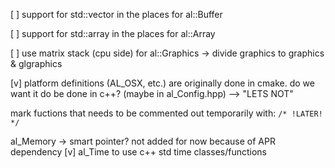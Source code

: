 [ ] support for std::vector in the places for al::Buffer

[ ] support for std::array in the places for al::Array

[ ] use matrix stack (cpu side) for al::Graphics -> divide graphics to graphics & glgraphics

[v] platform definitions (AL_OSX, etc.) are originally done in cmake. do we want it do be done in c++? (maybe in al_Config.hpp) --> "LETS NOT"

mark fuctions that needs to be commented out temporarily with:
`/* !LATER! */`

al_Memory -> smart pointer? not added for now because of APR dependency
[v] al_Time to use c++ std time classes/functions